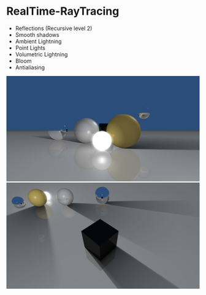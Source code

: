 # RealTime-RayTracing


- Reflections (Recursive level 2)
- Smooth shadows
- Ambient Lightning
- Point Lights
- Volumetric Lightning
- Bloom
- Antialiasing

![](https://github.com/JNNGL/RealTime-RayTracing/raw/main/images/1.png)
![!](https://github.com/JNNGL/RealTime-RayTracing/raw/main/images/2.png)
